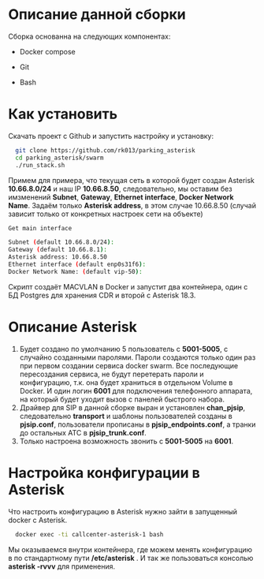 # Описание данной сборки

Сборка основанна на следующих компонентах:

- Docker compose

- Git

- Bash

# Как установить


Скачать проект с Github и запустить настройку и установку:

```bash
  git clone https://github.com/rk013/parking_asterisk
  cd parking_asterisk/swarm
  ./run_stack.sh
```

Примем для примера, что текущая сеть в которой будет создан Asterisk **10.66.8.0/24** и наш IP **10.66.8.50**, следовательно, мы оставим без имзменений **Subnet**, **Gateway**, **Ethernet interface**, **Docker Network Name**. Задаём только **Asterisk address**, в этом случае 10.66.8.50 (случай зависит только от конкретных настроек сети на объекте)

```bash
Get main interface

Subnet (default 10.66.8.0/24): 
Gateway (default 10.66.8.1): 
Asterisk address: 10.66.8.50
Ethernet interface (default enp0s31f6): 
Docker Network Name: (default vip-50): 
```

Скрипт создаёт MACVLAN в Docker и запустит два контейнера, один с БД Postgres для хранения CDR и второй с Asterisk 18.3.

# Описание Asterisk

1. Будет создано по умолчанию 5 пользователь с **5001-5005**, с случайно созданными паролями. Пароли создаются только один раз при первом создании сервиса docker swarm. Все последующие пересоздания сервиса, не будут перетерать пароли и конфигурацию, т.к. она будет храниться в отдельном Volume в Docker. И один логин **6001**  для подключения телефонного аппарата, на который будет уходит вызов с панелей быстрого набора.
2. Драйвер для SIP в данной сборке выран и установлен **chan_pjsip**, следовательно **transport** и шаблоны пользователей созданы в **pjsip.conf**, пользователи прописаны в **pjsip_endpoints.conf**, а транки до остальных АТС в **pjsip_trunk.conf**.
3. Только настроена возможность звонить с **5001-5005** на **6001**.

# Настройка конфигурации в Asterisk

Что настроить конфигурацию в Asterisk нужно зайти в запущенный docker с Asterisk.

```bash
  docker exec -ti callcenter-asterisk-1 bash
```
Мы оказываемся внутри контейнера, где можем менять конфигурацию в по стандартному пути **/etc/asterisk** .  И так же пользоваться консолью **asterisk -rvvv** для применения.
